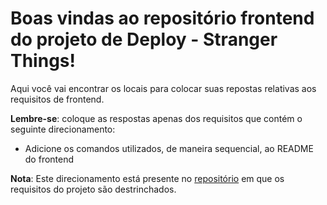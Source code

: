 # Boas vindas ao repositório frontend do projeto de Deploy - Stranger Things!

Aqui você vai encontrar os locais para colocar suas repostas relativas aos requisitos de frontend.

**Lembre-se**: coloque as respostas apenas dos requisitos que contém o seguinte direcionamento:

  - Adicione os comandos utilizados, de maneira sequencial, ao README do frontend

**Nota**: Este direcionamento está presente no [repositório](https://github.com/tryber/sd-010-a-stranger-things) em que os requisitos do projeto são destrinchados.
